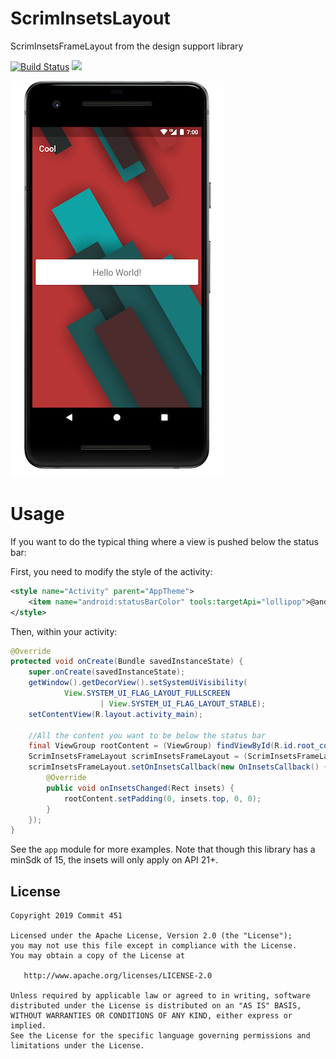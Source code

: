 # ScrimInsetsLayout
ScrimInsetsFrameLayout from the design support library

[![Build Status](https://travis-ci.org/Commit451/ScrimInsetsLayout.svg?branch=master)](https://travis-ci.org/Commit451/ScrimInsetsLayout) [![](https://jitpack.io/v/Commit451/ScrimInsetsLayout.svg)](https://jitpack.io/#Commit451/ScrimInsetsLayout)

![Status Bar](/art/status_bar.png "Status Bar")

# Usage
If you want to do the typical thing where a view is pushed below the status bar:

First, you need to modify the style of the activity:
```xml
<style name="Activity" parent="AppTheme">
    <item name="android:statusBarColor" tools:targetApi="lollipop">@android:color/transparent</item>
</style>
```
Then, within your activity:
```java
@Override
protected void onCreate(Bundle savedInstanceState) {
    super.onCreate(savedInstanceState);
    getWindow().getDecorView().setSystemUiVisibility(
            View.SYSTEM_UI_FLAG_LAYOUT_FULLSCREEN
                    | View.SYSTEM_UI_FLAG_LAYOUT_STABLE);
    setContentView(R.layout.activity_main);

    //All the content you want to be below the status bar
    final ViewGroup rootContent = (ViewGroup) findViewById(R.id.root_content);
    ScrimInsetsFrameLayout scrimInsetsFrameLayout = (ScrimInsetsFrameLayout) findViewById(R.id.root_insets);
    scrimInsetsFrameLayout.setOnInsetsCallback(new OnInsetsCallback() {
        @Override
        public void onInsetsChanged(Rect insets) {
            rootContent.setPadding(0, insets.top, 0, 0);
        }
    });
}
```
See the `app` module for more examples. Note that though this library has a minSdk of 15, the insets will only apply on API 21+.

License
--------

    Copyright 2019 Commit 451

    Licensed under the Apache License, Version 2.0 (the "License");
    you may not use this file except in compliance with the License.
    You may obtain a copy of the License at

       http://www.apache.org/licenses/LICENSE-2.0

    Unless required by applicable law or agreed to in writing, software
    distributed under the License is distributed on an "AS IS" BASIS,
    WITHOUT WARRANTIES OR CONDITIONS OF ANY KIND, either express or implied.
    See the License for the specific language governing permissions and
    limitations under the License.
